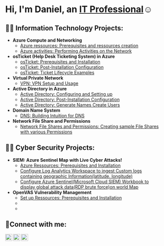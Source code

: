 <h1>Hi, I'm Daniel, an <a href="https://linkedin.com/in/dmankong">IT Professional</a>☺</h1>

<h2>👨‍💻 Information Technology Projects:</h2>

- <b>Azure Compute and Networking</b>
  - [Azure ressources: Prerequisites and ressources creation](https://github.com/danielbangm/azure-ressources)
  - [Azure activities: Performing Activities on the Network](https://github.com/danielbangm/azure-network)
- <b>osTicket (Help Desk Ticketing System) in Azure</b>
  - [osTicket: Prerequisites and Installation](https://github.com/danielbangm/osticket-prereqs)
  - [osTicket: Post-Installation Configuration](https://github.com/danielbangm/post-install-config)
  - [osTicket: Ticket Lifecycle Examples](https://github.com/danielbangm/ticket-lifecycle)
- <b>Virtual Private Network</b>
  - [VPN: VPN Setup and Usage](https://github.com/danielbangm/VPN-ProtonVPN)
- <b>Active Directory in Azure</b>
  - [Active Directory: Configuring and Setting up](https://github.com/danielbangm/configure-ad)
  - [Active Directory: Post-Installation Configuration](https://github.com/danielbangm/Users-ad)
  - [Active Directory: Generate Names Create Users](https://github.com/danielbangm/Generate-names-Users-ad)
- <b>Domain Name System</b>
  - [DNS: Building Intuition for DNS](https://github.com/danielbangm/DNS-intuition)
- <b>Network File Share and Permissions</b>
  - [Network File Shares and Permissions: Creating sample File Shares with various Permissions](https://github.com/danielbangm/NFS-File)

<h2>💂🏾 Cyber Security Projects:</h2>

- <b>SIEM: Azure Sentinel Map with Live Cyber Attacks!</b>
  - [Azure Ressources: Prerequisites and Installation](https://github.com/danielbangm/SIEM-ressources)
  - [Configure Log Analytics Workspace to ingest Custom logs containing geographic Information(latitude. longitude)](https://github.com/danielbangm/map-in-sentinel)
  - [Configure Azure Sentinel(Microsoft Cloud SIEM) Workbook to display global attack data(RDP brute force)on world Map](https://github.com/danielbangm/Extracting-File)
- <b>OpenVAS Vulnerability Management</b>
  - [Set up Ressources: Prerequisites and Installation](https://github.com/danielbangm/Kali-Linux-VM)
  - []()
  - []()
  

<h2>🤳Connect with me:</h2>

[<img align="left" alt="Josh | Twitter" width="22px" src="https://cdn.jsdelivr.net/npm/simple-icons@v3/icons/twitter.svg" />][twitter]
[<img align="left" alt="Josh | LinkedIn" width="22px" src="https://cdn.jsdelivr.net/npm/simple-icons@v3/icons/linkedin.svg" />][linkedin]
[<img align="left" alt="Josh | Instagram" width="22px" src="https://cdn.jsdelivr.net/npm/simple-icons@v3/icons/instagram.svg" />][instagram]

[twitter]: https://twitter.com/HenzTechnology
[instagram]: https://www.instagram.com/DanielBM
[linkedin]: https://linkedin.com/in/dmankong
